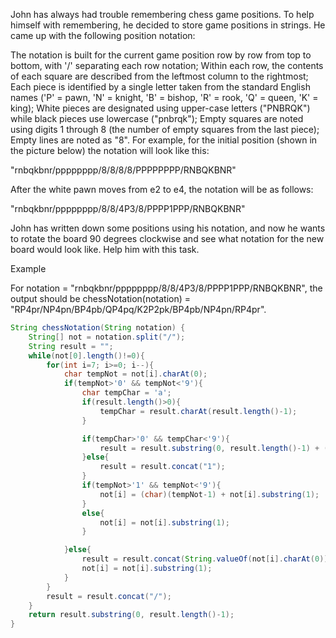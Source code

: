 John has always had trouble remembering chess game positions. To help himself with remembering, he decided to store game positions in strings. He came up with the following position notation:

The notation is built for the current game position row by row from top to bottom, with '/' separating each row notation;
Within each row, the contents of each square are described from the leftmost column to the rightmost;
Each piece is identified by a single letter taken from the standard English names ('P' = pawn, 'N' = knight, 'B' = bishop, 'R' = rook, 'Q' = queen, 'K' = king);
White pieces are designated using upper-case letters ("PNBRQK") while black pieces use lowercase ("pnbrqk");
Empty squares are noted using digits 1 through 8 (the number of empty squares from the last piece);
Empty lines are noted as "8".
For example, for the initial position (shown in the picture below) the notation will look like this:

"rnbqkbnr/pppppppp/8/8/8/8/PPPPPPPP/RNBQKBNR"

After the white pawn moves from e2 to e4, the notation will be as follows:

"rnbqkbnr/pppppppp/8/8/4P3/8/PPPP1PPP/RNBQKBNR"

John has written down some positions using his notation, and now he wants to rotate the board 90 degrees clockwise and see what notation for the new board would look like. Help him with this task.

Example

For notation = "rnbqkbnr/pppppppp/8/8/4P3/8/PPPP1PPP/RNBQKBNR", the output should be
chessNotation(notation) = "RP4pr/NP4pn/BP4pb/QP4pq/K2P2pk/BP4pb/NP4pn/RP4pr".

```java
String chessNotation(String notation) {
    String[] not = notation.split("/");
    String result = "";
    while(not[0].length()!=0){
        for(int i=7; i>=0; i--){
            char tempNot = not[i].charAt(0);
            if(tempNot>'0' && tempNot<'9'){
                char tempChar = 'a';
                if(result.length()>0){
                    tempChar = result.charAt(result.length()-1);
                }

                if(tempChar>'0' && tempChar<'9'){
                    result = result.substring(0, result.length()-1) + (char)(tempChar+1);
                }else{
                    result = result.concat("1");
                }
                if(tempNot>'1' && tempNot<'9'){
                    not[i] = (char)(tempNot-1) + not[i].substring(1);
                }
                else{
                    not[i] = not[i].substring(1);
                }

            }else{
                result = result.concat(String.valueOf(not[i].charAt(0)));
                not[i] = not[i].substring(1);
            }
        }
        result = result.concat("/");
    }
    return result.substring(0, result.length()-1);
}
```
